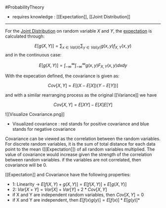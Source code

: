 #ProbabilityTheory
- requires knowledge : [[Expectation]], [[Joint Distribution]]
---

For the [Joint Distribution](Joint%20Distribution.md) on random variable $X$ and $Y$, the [expectation](Expectation.md) is calculated through:

$$E[g(X,Y)]=\sum_{x \in Val(X)} \sum_{y \in Val(y)} g(x,y)f_{X,Y}(x,y) $$
and in the continuous case:

$$E[g(X,Y)] = \int_{-\infty}^\infty\int_{-\infty}^\infty g(x,y)F_{X,Y}(x,y)dxdy$$

With the expecation defined, the covariance is given as:

$$Cov[X,Y] = E[(X-E[X])(Y-E[Y])]$$

and with a similar rearranging process as the original [[Variance]] we have

$$Cov[X,Y] = E[XY] - E[X]E[Y]$$

![[Visualize Covariance.png]]

- Visualized covariance : red stands for positive covariance and blue stands for negative covariance

Covariance can be viewed as the correlation between the random variables. For discrete random variables, it is the sum of total distance for each data point to the mean ([[Expectation]]) of all random variables multiplied. The value of covariance would increase given the strength of the correlation between random variables. if the variables are not correlated, then covariance will be 0.

[[Expectation]] and Covariance have the following properties:

- 1: Linearity -> $E[f(X,Y) + g(X,Y)] = E[f(X,Y)] + E[g(X,Y)]$
- 2: $Var[X + Y] = Var[X] + Var[Y] + 2*Cov[X,Y]$
- if X and Y are independent random variables, then $Cov[X,Y] = 0$
- if X and Y are independent, then $E[f(x)g(y)] = E[f(x)] * E[g(y)]*$



